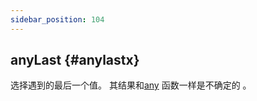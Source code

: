 ```yaml
---
sidebar_position: 104
---
```


## anyLast {#anylastx}

选择遇到的最后一个值。
其结果和[any](../../../sql-reference/aggregate-functions/reference/any.md) 函数一样是不确定的 。
